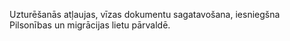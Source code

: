 Uzturēšanās atļaujas, vīzas dokumentu sagatavošana, iesniegšna Pilsonības un migrācijas lietu pārvaldē.
